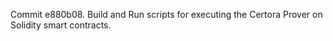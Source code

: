 Commit e880b08.                    Build and Run scripts for executing the Certora Prover on Solidity smart contracts.